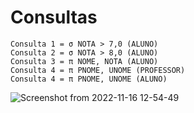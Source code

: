 # Consultas
```
Consulta 1 = σ NOTA > 7,0 (ALUNO)
Consulta 2 = σ NOTA > 8,0 (ALUNO)
Consulta 3 = π NOME, NOTA (ALUNO)
Consulta 4 = π PNOME, UNOME (PROFESSOR)
Consulta 4 = π PNOME, UNOME (ALUNO)
```
![Screenshot from 2022-11-16 12-54-49](https://user-images.githubusercontent.com/92001463/202763492-14dd82f4-66a3-4a90-8dfc-7c28ee767901.png)

